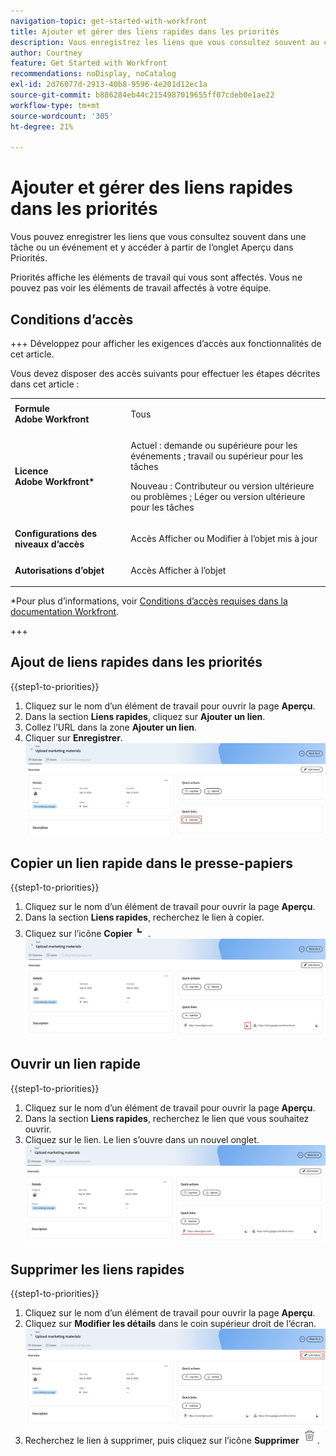 ```yaml
---
navigation-topic: get-started-with-workfront
title: Ajouter et gérer des liens rapides dans les priorités
description: Vous enregistrez les liens que vous consultez souvent au cours d’une tâche ou d’un événement dans les priorités.
author: Courtney
feature: Get Started with Workfront
recommendations: noDisplay, noCatalog
exl-id: 2d76077d-2913-40b8-9596-4e201d12ec1a
source-git-commit: b886284eb44c2154987019655ff07cdeb0e1ae22
workflow-type: tm+mt
source-wordcount: '305'
ht-degree: 21%

---
```


# Ajouter et gérer des liens rapides dans les priorités

Vous pouvez enregistrer les liens que vous consultez souvent dans une tâche ou un événement et y accéder à partir de l’onglet Aperçu dans Priorités.

Priorités affiche les éléments de travail qui vous sont affectés. Vous ne pouvez pas voir les éléments de travail affectés à votre équipe.

## Conditions d’accès

+++ Développez pour afficher les exigences d’accès aux fonctionnalités de cet article.

Vous devez disposer des accès suivants pour effectuer les étapes décrites dans cet article :

<table style="table-layout:auto"> 
 <col> 
 </col> 
 <col> 
 </col> 
 <tbody> 
  <tr> 
   <td role="rowheader"><strong>Formule Adobe Workfront</strong></td> 
   <td> <p>Tous</p> </td> 
  </tr> 
  <tr> 
   <td role="rowheader"><strong>Licence Adobe Workfront*</strong></td> 
   <td> 
   <p>Actuel : demande ou supérieure pour les événements ; travail ou supérieur pour les tâches</p>
   <p>Nouveau : Contributeur ou version ultérieure ou problèmes ; Léger ou version ultérieure pour les tâches</p> 
   </td> 
  </tr> 
  <tr> 
   <td role="rowheader"><strong>Configurations des niveaux d’accès</strong></td> 
   <td> <p>Accès Afficher ou Modifier à l’objet mis à jour</p></td> 
  </tr> 
  <tr> 
   <td role="rowheader"><strong>Autorisations d’objet</strong></td> 
   <td> <p>Accès Afficher à l’objet</p></td> 
  </tr> 
 </tbody> 
</table>

*Pour plus d’informations, voir [Conditions d’accès requises dans la documentation Workfront](/help/quicksilver/administration-and-setup/add-users/access-levels-and-object-permissions/access-level-requirements-in-documentation.md).

+++

## Ajout de liens rapides dans les priorités

{{step1-to-priorities}}

1. Cliquez sur le nom d’un élément de travail pour ouvrir la page **Aperçu**.
1. Dans la section **Liens rapides**, cliquez sur **Ajouter un lien**.
1. Collez l’URL dans la zone **Ajouter un lien**.
1. Cliquer sur **Enregistrer**.
   ![ Ajouter un lien ](assets/add-link.png)

## Copier un lien rapide dans le presse-papiers

{{step1-to-priorities}}

1. Cliquez sur le nom d’un élément de travail pour ouvrir la page **Aperçu**.
1. Dans la section **Liens rapides**, recherchez le lien à copier.
1. Cliquez sur l’icône **Copier**![ Copier](assets/copy-icon.png).
   ![Copier le lien](assets/copy-link.png)

## Ouvrir un lien rapide

{{step1-to-priorities}}

1. Cliquez sur le nom d’un élément de travail pour ouvrir la page **Aperçu**.
1. Dans la section **Liens rapides**, recherchez le lien que vous souhaitez ouvrir.
1. Cliquez sur le lien. Le lien s’ouvre dans un nouvel onglet.
   ![Ouvrir le lien](assets/open-link.png)

## Supprimer les liens rapides

{{step1-to-priorities}}

1. Cliquez sur le nom d’un élément de travail pour ouvrir la page **Aperçu**.
1. Cliquez sur **Modifier les détails** dans le coin supérieur droit de l’écran.
   ![Modifier les détails](assets/edit-details.png)
1. Recherchez le lien à supprimer, puis cliquez sur l’icône **Supprimer** ![Icône Supprimer](assets/delete-icon.png).
